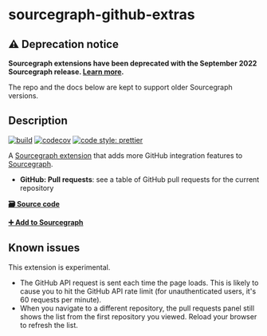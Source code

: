 # sourcegraph-github-extras

## ⚠️ Deprecation notice

**Sourcegraph extensions have been deprecated with the September 2022 Sourcegraph
release. [Learn more](https://docs.sourcegraph.com/extensions/deprecation).**

The repo and the docs below are kept to support older Sourcegraph versions.

## Description

[![build](https://travis-ci.org/sourcegraph/sourcegraph-github-extras.svg?branch=master)](https://travis-ci.org/sourcegraph/sourcegraph-github-extras)
[![codecov](https://codecov.io/gh/sourcegraph/sourcegraph-github-extras/branch/master/graph/badge.svg?token=c3KpMf1MaY)](https://codecov.io/gh/sourcegraph/sourcegraph-github-extras)
[![code style: prettier](https://img.shields.io/badge/code_style-prettier-ff69b4.svg)](https://github.com/prettier/prettier)

A [Sourcegraph extension](https://docs.sourcegraph.com/extensions) that adds more GitHub integration features to [Sourcegraph](https://sourcegraph.com).

- **GitHub: Pull requests**: see a table of GitHub pull requests for the current repository

[**🗃️ Source code**](https://github.com/sourcegraph/sourcegraph-github-extras)

[**➕ Add to Sourcegraph**](https://sourcegraph.com/extensions/sourcegraph/github-extras)

## Known issues

This extension is experimental.

- The GitHub API request is sent each time the page loads. This is likely to cause you to hit the GitHub API rate limit (for unauthenticated users, it's 60 requests per minute).
- When you navigate to a different repository, the pull requests panel still shows the list from the first repository you viewed. Reload your browser to refresh the list.
